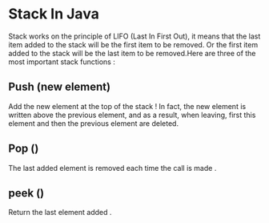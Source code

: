 # Stack In Java
Stack works on the principle of LIFO (Last In First Out), it means that the last item added to the stack will be the first item to be removed. Or the first item added to the stack will be the last item to be removed.Here are three of the most important stack functions :

## Push (new element)
Add the new element at the top of the stack ! In fact, the new element is written above the previous element, and as a result, when leaving, first this element and then the previous element are deleted. 

## Pop ()
The last added element is removed each time the call is made .

## peek ()
Return the last element added .
